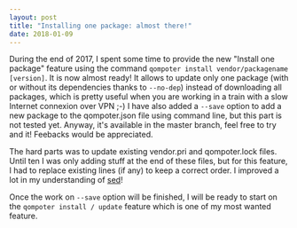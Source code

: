 ```yaml
---
layout: post
title: "Installing one package: almost there!"
date: 2018-01-09
---
```

During the end of 2017, I spent some time to provide the new "Install one package" feature using the command `qompoter install vendor/packagename [version]`. It is now almost ready! It allows to update only one package (with or without its dependencies thanks to `--no-dep`) instead of downloading all packages, which is pretty useful when you are working in a train with a slow Internet connexion over VPN ;-) I have also added a `--save` option to add a new package to the qompoter.json file using command line, but this part is not tested yet.
Anyway, it's available in the master branch, feel free to try and it! Feebacks would be appreciated.

The hard parts was to update existing vendor.pri and qompoter.lock files. Until ten I was only adding stuff at the end of these files, but for this feature, I had to replace existing lines (if any) to keep a correct order. I improved a lot in my understanding of [sed](http://links.la-bnbox.fr/?searchterm=sed)!

Once the work on `--save` option will be finished, I will be ready to start on the `qompoter install / update` feature which is one of my most wanted feature.
